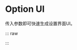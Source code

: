 # Option UI

传入参数即可快速生成设置界面UI。

::: raw
<script lang="ts" setup>
import OptionUIDemo from '../../../src/components/OptionUI/OptionUIDemo.vue' 
</script>

<OptionUIDemo />
:::
